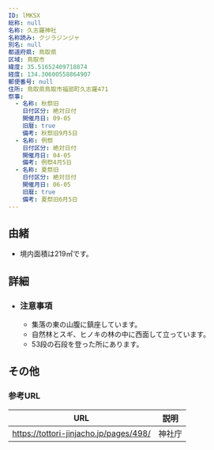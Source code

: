```yaml
---
ID: lMKSX
総称: null
名称: 久志羅神社
名称読み: クジラジンジャ
別名: null
都道府県: 鳥取県
区域: 鳥取市
緯度: 35.51652409718874
経度: 134.30600558864907
郵便番号: null
住所: 鳥取県鳥取市福部町久志羅471
祭事:
  - 名称: 秋祭旧
    日付区分: 絶対日付
    開催月日: 09-05
    旧暦: true
    備考: 秋祭旧9月5日
  - 名称: 例祭
    日付区分: 絶対日付
    開催月日: 04-05
    備考: 例祭4月5日
  - 名称: 夏祭旧
    日付区分: 絶対日付
    開催月日: 06-05
    旧暦: true
    備考: 夏祭旧6月5日
---
```


## 由緒

- 境内面積は219㎡です。

## 詳細

- ### 注意事項
  - 集落の東の山腹に鎮座しています。
  - 自然林とスギ、ヒノキの林の中に西面して立っています。
  - 53段の石段を登った所にあります。

## その他

### 参考URL

| URL                                    | 説明   |
| -------------------------------------- | ------ |
| https://tottori-jinjacho.jp/pages/498/ | 神社庁 |
